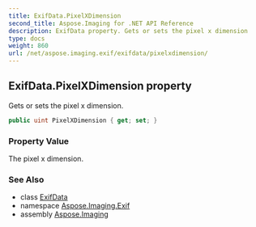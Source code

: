 ```yaml
---
title: ExifData.PixelXDimension
second_title: Aspose.Imaging for .NET API Reference
description: ExifData property. Gets or sets the pixel x dimension
type: docs
weight: 860
url: /net/aspose.imaging.exif/exifdata/pixelxdimension/
---
```

## ExifData.PixelXDimension property

Gets or sets the pixel x dimension.

```csharp
public uint PixelXDimension { get; set; }
```

### Property Value

The pixel x dimension.

### See Also

* class [ExifData](../)
* namespace [Aspose.Imaging.Exif](../../exifdata/)
* assembly [Aspose.Imaging](../../../)


